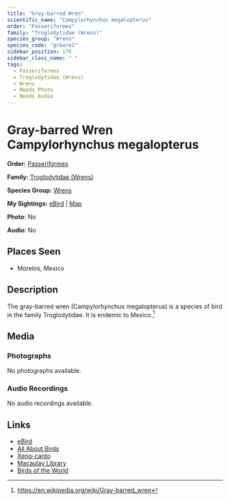 ```yaml
---
title: "Gray-barred Wren"
scientific_name: "Campylorhynchus megalopterus"
order: "Passeriformes"
family: "Troglodytidae (Wrens)"
species_group: "Wrens"
species_code: "grbwre1"
sidebar_position: 170
sidebar_class_name: " "
tags: 
  - Passeriformes
  - Troglodytidae (Wrens)
  - Wrens
  - Needs Photo
  - Needs Audio
---
```


# Gray-barred Wren <span className='sci_name'>Campylorhynchus megalopterus</span>

**Order:** [Passeriformes](/tags/passeriformes)

**Family:** [Troglodytidae (Wrens)](/tags/troglodytidae-wrens)

**Species Group:** [Wrens](/tags/wrens)

**My Sightings:** [eBird](https://ebird.org/lifelist?r=world&time=life&spp=grbwre1) | [Map](/map?species_code=grbwre1)

**Photo**: No 

**Audio**: No

## Places Seen

* Morelos, Mexico

## Description
The gray-barred wren (Campylorhynchus megalopterus) is a species of bird in the family Troglodytidae. It is endemic to Mexico.[^1]

[^1]: https://en.wikipedia.org/wiki/Gray-barred_wren

## Media
### Photographs
No photographs available.

### Audio Recordings
No audio recordings available.

## Links
* [eBird](https://ebird.org/species/grbwre1) 
* [All About Birds](https://www.allaboutbirds.org/guide/grbwre1) 
* [Xeno-canto](https://www.xeno-canto.org/species/campylorhynchus-megalopterus) 
* [Macaulay Library](https://search.macaulaylibrary.org/catalog?taxonCode=grbwre1&sort=rating_rank_desc)
* [Birds of the World](https://birdsoftheworld.org/bow/species/grbwre1)
